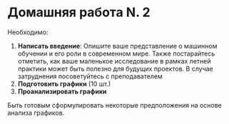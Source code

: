 # Домашняя работа N. 2

Необходимо: 
1. **Написать введение**:
Опишите ваше представление о машинном обучении и его роли в современном мире. Также постарайтесь отметить, как ваше 
маленькое исследование в рамках летней практики может быть полезно для будущих проектов. В случае затруднения посоветуйтесь с преподавателем
2. **Подготовить графики** (10 шт.)
3. **Проанализировать графики**

Быть готовым сформулировать некоторые предположения на основе анализа графиков. 